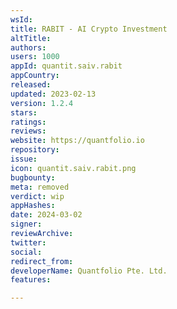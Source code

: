 ```yaml
---
wsId: 
title: RABIT - AI Crypto Investment
altTitle: 
authors: 
users: 1000
appId: quantit.saiv.rabit
appCountry: 
released: 
updated: 2023-02-13
version: 1.2.4
stars: 
ratings: 
reviews: 
website: https://quantfolio.io
repository: 
issue: 
icon: quantit.saiv.rabit.png
bugbounty: 
meta: removed
verdict: wip
appHashes: 
date: 2024-03-02
signer: 
reviewArchive: 
twitter: 
social: 
redirect_from: 
developerName: Quantfolio Pte. Ltd.
features: 

---
```


